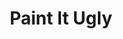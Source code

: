 ---
layout: tracks
title: Paint It Ugly
album: You Call This An Apocalypse?
album_link: https://open.spotify.com/album/15fRdFoEfLToMIHjgr3T9c
components: ['tabs']
short_name: paint-it-ugly

song_name: Paint It Ugly
song_description: Do you feel like nothing? I know I do, I said I do.

spotify_id: 779oQEsO9PL8SIERWgs3On

lyrics: |-
    #### Verse 1
    You paint it ugly to kiss it better
    A princess in a dirty sweater
    A foolish chump
    A stupid bum
    A sorry wasted time
    Put it in a letter, sealed with piss and vinegar
    Stamp hard upon my heart and let it go

    #### Chorus
    There's no living larger than life
    because everyone is living a lie
    some die harder and some die young
    But baby no one here is leaving alive
    There is not a hope, you can stop all your praying
    I don’t think anyone is listening in
    to the chaotic emaciated ugliness of feeling like nothing

    #### Verse 2
    So paint it up ugly and put a pretty bow on it
    Cram-it down my throat for years and years
    Tell me that I'm wrong
    Stab me through the middle
    Tear me apart and prey it disappears
    All-so that my soul can let it go

    #### Chorus
    There's no living larger than life
    because everyone is living a lie
    some die harder and some die young
    But baby no one here is leaving alive
    There is not a hope, you can stop all your praying
    I don’t think anyone is listening in
    to the chaotic emaciated ugliness of feeling like nothing

    #### Chorus
    There's no living larger than life
    because everyone is living a lie
    some die harder and some die young
    But baby no one here is leaving alive
    There is no escape, you can stop all your praying
    I don’t think anyone is listening in
    to the chaotic emaciated ugliness of feeling like nothing

song_credits: |-
    Album produced by <a href="https://cloverleaf.audio" target="_blank">Cloverleaf Audio-Visual</a>, Saint Paul MN
    Producer & Recording Engineer: Matt Ebso
    Assistant Engineer: Maximiliano Frini
    Mix Engineer: Jun Yang Ng
    Mastering Engineer: Greg Reierson, Rareform Mastering
---